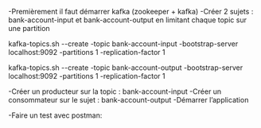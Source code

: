 -Premièrement il faut démarrer kafka (zookeeper + kafka)
-Créer 2 sujets : bank-account-input et bank-account-output en limitant chaque topic sur une partition

 kafka-topics.sh --create -topic bank-account-input -bootstrap-server localhost:9092 -partitions 1 -replication-factor 1

kafka-topics.sh --create -topic bank-account-output -bootstrap-server localhost:9092 -partitions 1 -replication-factor 1

-Créer un producteur sur la topic : bank-account-input
-Créer un consommateur sur le sujet : bank-account-output
-Démarrer l’application

-Faire un test avec postman:
